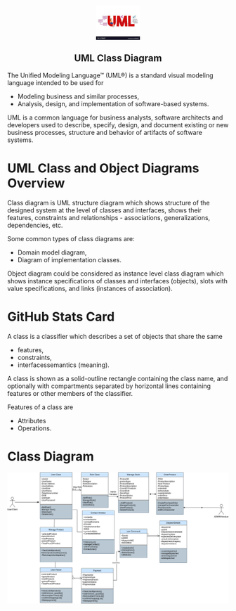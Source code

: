 <p align="center">
 <img width="100px" src="../src/img/logo.jpeg" align="center" alt="GitHub Readme Stats" />
 <h2 align="center">UML Class Diagram</h2>
   
<p>
The Unified Modeling Language™ (UML®) is a standard visual modeling language intended to be used for 

* Modeling business and similar processes,
* Analysis, design, and implementation of software-based systems.

UML is a common language for business analysts, software architects and developers used to describe, specify, design, and document existing or new business processes, structure and behavior of artifacts of software systems.
</p>


# UML Class and Object Diagrams Overview

Class diagram is UML structure diagram which shows structure of the designed system at the level of classes and interfaces, shows their features, constraints and relationships - associations, generalizations, dependencies, etc.

Some common types of class diagrams are:

* Domain model diagram,
* Diagram of implementation classes.

Object diagram could be considered as instance level class diagram which shows instance specifications of classes and interfaces (objects), slots with value specifications, and links (instances of association).


 
# GitHub Stats Card

 A class is a classifier which describes a set of objects that share the same

* features,
* constraints,
* interfacessemantics (meaning).

A class is shown as a solid-outline rectangle containing the class name, and optionally with compartments separated by horizontal lines containing features or other members of the classifier.


Features of a class are 
* Attributes
* Operations.


# Class Diagram

![unknown](../src/img/ClassDiagram.png)
 

